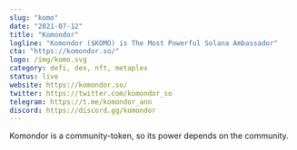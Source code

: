 ```yaml
---
slug: "komo"
date: "2021-07-12"
title: "Komondor"
logline: "Komondor ($KOMO) is The Most Powerful Solana Ambassador"
cta: "https://komondor.so/"
logo: /img/komo.svg
category: defi, dex, nft, metaplex
status: live
website: https://komondor.so/
twitter: https://twitter.com/komondor_so
telegram: https://t.me/komondor_ann
discord: https://discord.gg/komondor
---
```


Komondor is a community-token, so its power depends on the community.
